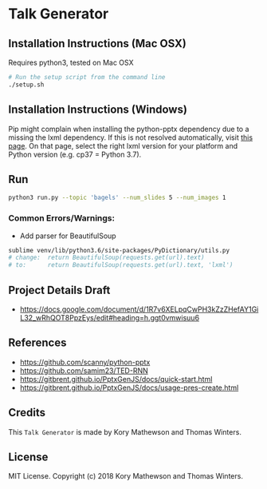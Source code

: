 # Talk Generator

## Installation Instructions (Mac OSX)

Requires python3, tested on Mac OSX

```sh
# Run the setup script from the command line
./setup.sh
```

## Installation Instructions (Windows)

Pip might complain when installing the python-pptx dependency due to a missing the lxml dependency.
If this is not resolved automatically, visit [this page](https://www.lfd.uci.edu/~gohlke/pythonlibs/#lxml).
On that page, select the right lxml version for your platform and Python version (e.g. cp37 = Python 3.7).

## Run

```sh
python3 run.py --topic 'bagels' --num_slides 5 --num_images 1
```

### Common Errors/Warnings:

* Add parser for BeautifulSoup

```sh
sublime venv/lib/python3.6/site-packages/PyDictionary/utils.py
# change:  return BeautifulSoup(requests.get(url).text)
# to: 	   return BeautifulSoup(requests.get(url).text, 'lxml')
```

## Project Details Draft

* https://docs.google.com/document/d/1R7v6XELpqCwPH3kZzZHefAY1GiL32_wRhQOT8PpzEys/edit#heading=h.ggt0vmwisuu6

## References

* https://github.com/scanny/python-pptx
* https://github.com/samim23/TED-RNN
* https://gitbrent.github.io/PptxGenJS/docs/quick-start.html
* https://gitbrent.github.io/PptxGenJS/docs/usage-pres-create.html

## Credits

This ``Talk Generator`` is made by Kory Mathewson and Thomas Winters.

## License

MIT License. Copyright (c) 2018 Kory Mathewson and Thomas Winters.